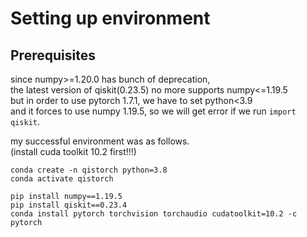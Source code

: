 # Setting up environment
## Prerequisites
since numpy>=1.20.0 has bunch of deprecation,<br>
the latest version of qiskit(0.23.5) no more supports numpy<=1.19.5<br>
but in order to use pytorch 1.7.1, we have to set python<3.9<br>
and it forces to use numpy 1.19.5, so we will get error if we run `import qiskit`.

my successful environment was as follows.<br>
(install cuda toolkit 10.2 first!!!)
```
conda create -n qistorch python=3.8
conda activate qistorch

pip install numpy==1.19.5
pip install qiskit==0.23.4
conda install pytorch torchvision torchaudio cudatoolkit=10.2 -c pytorch
```